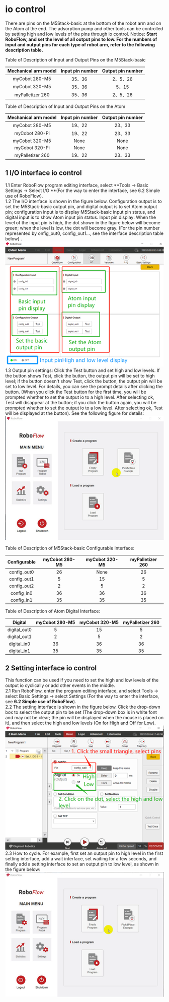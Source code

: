 
# io control

There are pins on the M5Stack-basic at the bottom of the robot arm and on the Atom at the end. The adsorption pump and other tools can be controlled by setting high and low levels of the pins through io control.
Notice: **Start RoboFlow, and set the level of all output pins to low. For the numbers of input and output pins for each type of robot arm, refer to the following description table.**

Table of Description of Input and Output Pins on the M5Stack-basic

|Mechanical arm model |Input pin number |Output pin number |
|:----: | :----: | :----: |
|myCobot 280-M5	|35、36| 2、5、26|
|myCobot 320-M5 |35、36| 5、15|
|myPalletizer 260 |35、36| 2、5、26|

Table of Description of Input and Output Pins on the Atom

|Mechanical arm model |Input pin number |Output pin number |
|:----: | :----: | :----: |
|myCobot 280-M5	|19、22| 23、33|
|myCobot 280-Pi	|19、22| 23、33|
|myCobot 320-M5	|None| None|
|myCobot 320-Pi	|None| None|
|myPalletizer 260 |19、22| 23、33|

## 1 I/O interface io control 
1.1 Enter RoboFlow program editing interface, select **Tools -> Basic Settings -> Select I/O **(For the way to enter the interface, see 6.2 Simple use of RoboFlow).<br>
1.2 The I/O interface is shown in the figure below. Configuration output is to set the M5Stack-basic output pin, and digital output is to set Atom output pin; configuration input is to display M5Stack-basic input pin status, and digital input is to show Atom input pin status. Input pin display: When the level of the input pin is high, the dot shown in the figure below will become green; when the level is low, the dot will become gray. (For the pin number represented by onfig_out0, config_out1..., see the interface description table below) .<br>
![](../resourse/6-ApplicationBaseRoboFlow/6.4/6.4.1_2.png)<br>
1.3 Output pin settings: Click the Test button and set high and low levels. If the button shows Test, click the button, the output pin will be set to high level; if the button doesn't show Test, click the button, the output pin will be set to low level. For details, you can see the prompt details after clicking the button. (When you click the Test button for the first time, you will be prompted whether to set the output io to a high level. After selecting ok, Test will disappear at the button; if you click the button again, you will be prompted whether to set the output io to a low level. After selecting ok, Test will be displayed at the button). See the following figure for details: <br>
![](../resourse/6-ApplicationBaseRoboFlow/6.4/6.4.1_3.gif)<br>

Table of Description of M5Stack-basic Configurable Interface: <br>

|Configurable|myCobot 280-M5|myCobot 320-M5|myPalletizer 260|
|:--:|:--:|:--:|:--:|
|config_out0|26|None|26|
|config_out1|5|15|5|
|config_out2|2|5|2|
|config_in0|36|36|36|
|config_in1|35|35|35|

Table of Description of Atom Digital Interface:<br>

|Digital|myCobot 280-M5|myCobot 320-M5|myPalletizer 260|
|:--:|:--:|:--:|:--:|
|digital_out0|5|15|5|
|digital_out1|2|5|2|
|digital_in0|36|36|36|
|digital_in1|35|35|35|

## 2 Setting interface io control
This function can be used if you need to set the high and low levels of the output io cyclically or add other events in the middle. <br>
2.1 Run RoboFlow, enter the program editing interface, and select Tools -> select Basic Settings -> select Settings (For the way to enter the interface, see **6.2 Simple use of RoboFlow**). <br>
2.2 The setting interface is shown in the figure below. Click the drop-down box to select the output pin to be set (The drop-down box is in white font and may not be clear; the pin will be displayed when the mouse is placed on it), and then select the high and low levels (On for High and Off for Low). <br>
![](../resourse/6-ApplicationBaseRoboFlow/6.4/6.4.2_2.png)<br>
2.3 How to cycle. For example, first set an output pin to high level in the first setting interface, add a wait interface, set waiting for a few seconds, and finally add a setting interface to set an output pin to low level, as shown in the figure below: <br>
![](../resourse/6-ApplicationBaseRoboFlow/6.4/6.4.2_3.gif)<br>